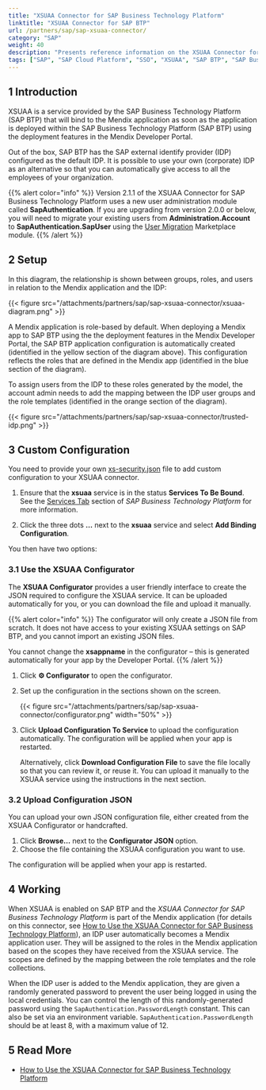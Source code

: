 ```yaml
---
title: "XSUAA Connector for SAP Business Technology Platform"
linktitle: "XSUAA Connector for SAP BTP"
url: /partners/sap/sap-xsuaa-connector/
category: "SAP"
weight: 40
description: "Presents reference information on the XSUAA Connector for SAP Business Technology Platform."
tags: ["SAP", "SAP Cloud Platform", "SSO", "XSUAA", "SAP BTP", "SAP Business Technology Platform"]
---
```


## 1 Introduction

XSUAA is a service provided by the SAP Business Technology Platform (SAP BTP) that will bind to the Mendix application as soon as the application is deployed within the SAP Business Technology Platform (SAP BTP) using the deployment features in the Mendix Developer Portal.

Out of the box, SAP BTP has the SAP external identify provider (IDP) configured as the default IDP. It is possible to use your own (corporate) IDP as an alternative so that you can automatically give access to all the employees of your organization.

{{% alert color="info" %}}
Version 2.1.1 of the XSUAA Connector for SAP Business Technology Platform uses a new user administration module called **SapAuthentication**. If you are upgrading from version 2.0.0 or below, you will need to migrate your existing users from **Administration.Account** to **SapAuthentication.SapUser** using the [User Migration](/appstore/modules/user-migration-module/) Marketplace module.
{{% /alert %}}

## 2 Setup

In this diagram, the relationship is shown between groups, roles, and users in relation to the Mendix application and the IDP:

{{< figure src="/attachments/partners/sap/sap-xsuaa-connector/xsuaa-diagram.png" >}}

A Mendix application is role-based by default. When deploying a Mendix app to SAP BTP using the the deployment features in the Mendix Developer Portal, the SAP BTP application configuration is automatically created (identified in the yellow section of the diagram above). This configuration reflects the roles that are defined in the Mendix app (identified in the blue section of the diagram).

To assign users from the IDP to these roles generated by the model, the account admin needs to add the mapping between the IDP user groups and the role templates (identified in the orange section of the diagram).

{{< figure src="/attachments/partners/sap/sap-xsuaa-connector/trusted-idp.png" >}}

## 3 Custom Configuration

You need to provide your own [xs-security.json](https://help.sap.com/viewer/4505d0bdaf4948449b7f7379d24d0f0d/2.0.04/en-US/6d3ed64092f748cbac691abc5fe52985.html) file to add custom configuration to your XSUAA connector.

1. Ensure that the **xsuaa** service is in the status **Services To Be Bound**. See the [Services Tab](/developerportal/deploy/sap-cloud-platform/#binding-services) section of *SAP Business Technology Platform* for more information.

2. Click the three dots **…** next to the **xsuaa** service and select **Add Binding Configuration**.

You then have two options:

### 3.1 Use the XSUAA Configurator

The **XSUAA Configurator** provides a user friendly interface to create the JSON required to configure the XSUAA service. It can be uploaded automatically for you, or you can download the file and upload it manually.

{{% alert color="info" %}}
The configurator will only create a JSON file from scratch. It does not have access to your existing XSUAA settings on SAP BTP, and you cannot import an existing JSON files.

You cannot change the **xsappname** in the configurator – this is generated automatically for your app by the Developer Portal.
{{% /alert %}}

1. Click **⚙️ Configurator** to open the configurator.

2. Set up the configuration in the sections shown on the screen.

    {{< figure src="/attachments/partners/sap/sap-xsuaa-connector/configurator.png"   width="50%"  >}}

3. Click **Upload Configuration To Service** to upload the configuration automatically. The configuration will be applied when your app is restarted.

    Alternatively, click **Download Configuration File** to save the file locally so that you can review it, or reuse it. You can upload it manually to the XSUAA service using the instructions in the next section.

### 3.2 Upload Configuration JSON

You can upload your own JSON configuration file, either created from the XSUAA Configurator or handcrafted.

1. Click **Browse…** next to the **Configurator JSON** option.
2. Choose the file containing the XSUAA configuration you want to use.

The configuration will be applied when your app is restarted.

## 4 Working

When XSUAA is enabled on SAP BTP and the *XSUAA Connector for SAP Business Technology Platform* is part of the Mendix application (for details on this connector, see [How to Use the XSUAA Connector for SAP Business Technology Platform](/partners/sap/use-sap-xsuaa-connector/)), an IDP user automatically becomes a Mendix application user. They will be assigned to the roles in the Mendix application based on the scopes they have received from the XSUAA service. The scopes are defined by the mapping between the role templates and the role collections.

When the IDP user is added to the Mendix application, they are given a randomly generated password to prevent the user being logged in using the local credentials. You can control the length of this randomly-generated password using the `SapAuthentication.PasswordLength` constant. This can also be set via an environment variable. `SapAuthentication.PasswordLength` should be at least 8, with a maximum value of 12.

## 5 Read More

* [How to Use the XSUAA Connector for SAP Business Technology Platform](/partners/sap/use-sap-xsuaa-connector/)

